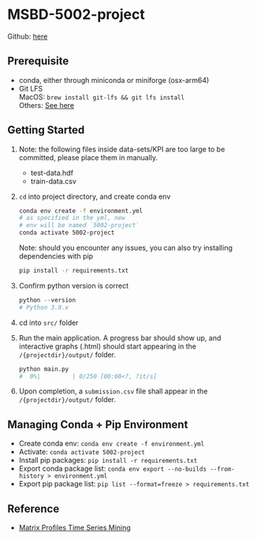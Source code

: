 # MSBD-5002-project

Github: [here](https://github.com/dennishylau/5002-project)

## Prerequisite

- conda, either through miniconda or miniforge (osx-arm64)
- Git LFS  
    MacOS: `brew install git-lfs && git lfs install`  
    Others: [See here](https://git-lfs.github.com)

## Getting Started

1. Note: the following files inside data-sets/KPI are too large to be committed, please place them in manually.

   - test-data.hdf
   - train-data.csv

2. `cd` into project directory, and create conda env

    ```sh
    conda env create -f environment.yml
    # as specified in the yml, new 
    # env will be named `5002-project`
    conda activate 5002-project
    ```

    Note: should you encounter any issues, you can also try installing dependencies with pip

    ```sh
    pip install -r requirements.txt
    ```

3. Confirm python version is correct

    ```Python
    python --version
    # Python 3.9.x
    ```

4. cd into `src/` folder
5. Run the main application. A progress bar should show up, and interactive graphs (.html) should start appearing in the `/{projectdir}/output/` folder.

    ```Python
    python main.py
    #  0%|         | 0/250 [00:00<?, ?it/s]
    ```

6. Upon completion, a `submission.csv` file shall appear in the `/{projectdir}/output/` folder.

## Managing Conda + Pip Environment

- Create conda env: `conda env create -f environment.yml`  
- Activate: `conda activate 5002-project`  
- Install pip packages: `pip install -r requirements.txt`
- Export conda package list: `conda env export --no-builds --from-history > environment.yml`  
- Export pip package list: `pip list --format=freeze > requirements.txt`  

## Reference

- [Matrix Profiles Time Series Mining](https://towardsdatascience.com/introduction-to-matrix-profiles-5568f3375d90)
